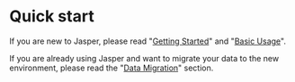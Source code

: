 # Quick start

If you are new to Jasper, please read "[Getting Started](getting-started.md)" and "[Basic Usage](basic-usage.md)".

If you are already using Jasper and want to migrate your data to the new environment, please read the "[Data Migration](data-transfer.md)" section.


